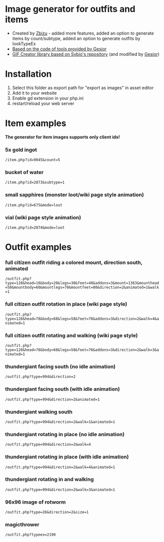 # Image generator for outfits and items
- Created by [Zbizu](https://github.com/Zbizu) - added more features, added an option to generate items by count/subtype, added an option to generate outfits by lookTypeEx
- [Based on the code of tools provided by Gesior](https://ots.me/)
- [GIF Creator library based on Sybio's repository](https://github.com/Sybio/GifCreator) (and modified by [Gesior](https://github.com/gesior))

# Installation
1. Select this folder as export path for "export as images" in asset editor
2. Add it to your website
3. Enable gd extension in your php.ini
4. restart/reload your web server

# Item examples
**The generator for item images supports only client ids!**

### 5x gold ingot
`/item.php?id=9045&count=5`

### bucket of water
`/item.php?id=2873&subtype=1`

### small sapphires (monster loot/wiki page style animation)
`/item.php?id=675&mode=loot`

### vial (wiki page style animation)
`/item.php?id=2874&mode=loot`

# Outfit examples

### full citizen outfit riding a colored mount, direction south, animated
`/outfit.php?type=128&head=10&body=20&legs=30&feet=40&addons=3&mount=1363&mounthead=50&mountbody=60&mountlegs=70&mountfeet=80&direction=2&animated=1&walk=1`

### full citizen outfit rotation in place (wiki page style)
`/outfit.php?type=128&head=78&body=68&legs=58&feet=76&addons=3&direction=2&walk=4&animated=1`

### full citizen outfit rotating and walking (wiki page style)
`/outfit.php?type=128&head=78&body=68&legs=58&feet=76&addons=3&direction=2&walk=3&animated=1`

### thundergiant facing south (no idle animation)
`/outfit.php?type=994&direction=2`

### thundergiant facing south (with idle animation)
`/outfit.php?type=994&direction=2&animated=1`

### thundergiant walking south
`/outfit.php?type=994&direction=2&walk=1&animated=1`

### thundergiant rotating in place (no idle animation)
`/outfit.php?type=994&direction=2&walk=4`

### thundergiant rotating in place (with idle animation)
`/outfit.php?type=994&direction=2&walk=4&animated=1`

### thundergiant rotating in and walking
`/outfit.php?type=994&direction=2&walk=3&animated=1`

### 96x96 image of rotworm
`/outfit.php?type=26&direction=2&size=1`

### magicthrower
`/outfit.php?typeex=2190`
